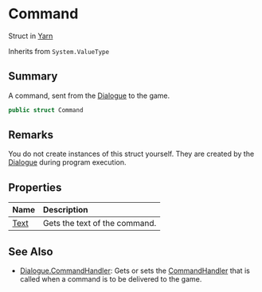 # Command

Struct in [Yarn](/docs/api/csharp/yarn.md)

Inherits from `System.ValueType`

## Summary


A command, sent from the  [Dialogue](yarn.dialogue.md)  to the game.


```csharp
public struct Command
```

## Remarks


You do not create instances of this struct yourself. They are
created by the  [Dialogue](yarn.dialogue.md)  during program execution.


## Properties

|Name|Description|
|:---|:---|
|[Text](/docs/api/csharp/yarn.command.text.md)|Gets the text of the command.|

## See Also

* [Dialogue.CommandHandler](/docs/api/csharp/yarn.dialogue.commandhandler.md): Gets or sets the  [CommandHandler](yarn.commandhandler.md)  that is called when a command is to be delivered to the game.

